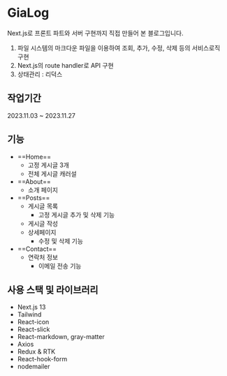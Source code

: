 # GiaLog

Next.js로 프론트 파트와 서버 구현까지 직접 만들어 본 블로그입니다.

1. 파일 시스템의 마크다운 파일을 이용하여 조회, 추가, 수정, 삭제 등의 서비스로직 구현
2. Next.js의 route handler로 API 구현
3. 상태관리 : 리덕스

## 작업기간

2023.11.03 ~ 2023.11.27

## 기능

- ==Home==
  - 고정 게시글 3개
  - 전체 게시글 캐러설
- ==About==
  - 소개 페이지
- ==Posts==
  - 게시글 목록
    - 고정 게시글 추가 및 삭제 기능
  - 게시글 작성
  - 상세페이지
    - 수정 및 삭제 기능
- ==Contact==
  - 연락처 정보
    - 이메일 전송 기능

## 사용 스택 및 라이브러리

- Next.js 13
- Tailwind
- React-icon
- React-slick
- React-markdown, gray-matter
- Axios
- Redux & RTK
- React-hook-form
- nodemailer

